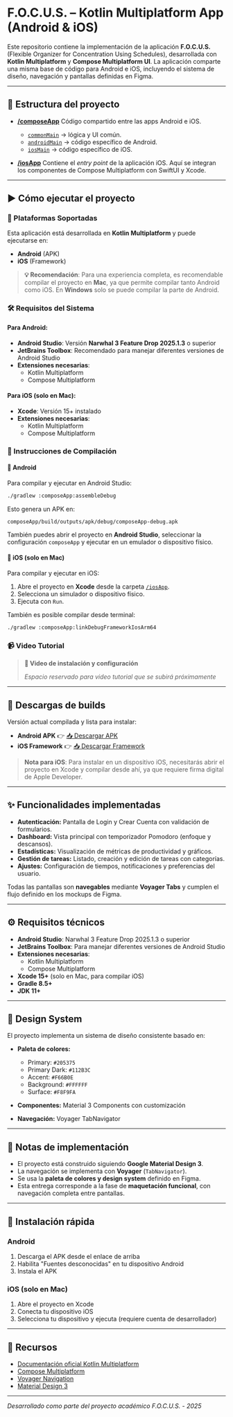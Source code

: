 # F.O.C.U.S. – Kotlin Multiplatform App (Android & iOS)

Este repositorio contiene la implementación de la aplicación **F.O.C.U.S.** (Flexible Organizer for Concentration Using Schedules), desarrollada con **Kotlin Multiplatform** y **Compose Multiplatform UI**.
La aplicación comparte una misma base de código para Android e iOS, incluyendo el sistema de diseño, navegación y pantallas definidas en Figma.

---

## 📂 Estructura del proyecto

- **[/composeApp](./composeApp/src)**
  Código compartido entre las apps Android e iOS.
  - [`commonMain`](./composeApp/src/commonMain/kotlin) → lógica y UI común.
  - [`androidMain`](./composeApp/src/androidMain/kotlin) → código específico de Android.
  - [`iosMain`](./composeApp/src/iosMain/kotlin) → código específico de iOS.

- **[/iosApp](./iosApp/iosApp)**
  Contiene el *entry point* de la aplicación iOS. Aquí se integran los componentes de Compose Multiplatform con SwiftUI y Xcode.

---

## ▶️ Cómo ejecutar el proyecto

### 📱 Plataformas Soportadas

Esta aplicación está desarrollada en **Kotlin Multiplatform** y puede ejecutarse en:
- **Android** (APK)
- **iOS** (Framework)

> **💡 Recomendación**: Para una experiencia completa, es recomendable compilar el proyecto en **Mac**, ya que permite compilar tanto Android como iOS. En **Windows** solo se puede compilar la parte de Android.

### 🛠️ Requisitos del Sistema

#### Para Android:
- **Android Studio**: Versión **Narwhal 3 Feature Drop 2025.1.3** o superior
- **JetBrains Toolbox**: Recomendado para manejar diferentes versiones de Android Studio
- **Extensiones necesarias**:
  - Kotlin Multiplatform
  - Compose Multiplatform

#### Para iOS (solo en Mac):
- **Xcode**: Versión 15+ instalado
- **Extensiones necesarias**:
  - Kotlin Multiplatform
  - Compose Multiplatform

### 🚀 Instrucciones de Compilación

#### 🔹 Android
Para compilar y ejecutar en Android Studio:
```bash
./gradlew :composeApp:assembleDebug
```

Esto genera un APK en:
```
composeApp/build/outputs/apk/debug/composeApp-debug.apk
```

También puedes abrir el proyecto en **Android Studio**, seleccionar la configuración `composeApp` y ejecutar en un emulador o dispositivo físico.

#### 🔹 iOS (solo en Mac)

Para compilar y ejecutar en iOS:

1. Abre el proyecto en **Xcode** desde la carpeta [`/iosApp`](./iosApp).
2. Selecciona un simulador o dispositivo físico.
3. Ejecuta con `Run`.

También es posible compilar desde terminal:
```bash
./gradlew :composeApp:linkDebugFrameworkIosArm64
```

### 📹 Video Tutorial

> **🎥 Video de instalación y configuración**
>
> *Espacio reservado para video tutorial que se subirá próximamente*

---

## 📱 Descargas de builds

Versión actual compilada y lista para instalar:

* **Android APK** 👉 [📥 Descargar APK](./composeApp/build/outputs/apk/release/composeApp-release-unsigned.apk)
* **iOS Framework** 👉 [📥 Descargar Framework](./composeApp/build/bin/iosArm64/debugFramework/ComposeApp.framework)

> **Nota para iOS**: Para instalar en un dispositivo iOS, necesitarás abrir el proyecto en Xcode y compilar desde ahí, ya que requiere firma digital de Apple Developer.

---

## ✨ Funcionalidades implementadas

* **Autenticación:** Pantalla de Login y Crear Cuenta con validación de formularios.
* **Dashboard:** Vista principal con temporizador Pomodoro (enfoque y descansos).
* **Estadísticas:** Visualización de métricas de productividad y gráficos.
* **Gestión de tareas:** Listado, creación y edición de tareas con categorías.
* **Ajustes:** Configuración de tiempos, notificaciones y preferencias del usuario.

Todas las pantallas son **navegables** mediante **Voyager Tabs** y cumplen el flujo definido en los mockups de Figma.

---

## ⚙️ Requisitos técnicos

* **Android Studio**: Narwhal 3 Feature Drop 2025.1.3 o superior
* **JetBrains Toolbox**: Para manejar diferentes versiones de Android Studio
* **Extensiones necesarias**:
  - Kotlin Multiplatform
  - Compose Multiplatform
* **Xcode 15+** (solo en Mac, para compilar iOS)
* **Gradle 8.5+**
* **JDK 11+**

---

## 🎨 Design System

El proyecto implementa un sistema de diseño consistente basado en:

* **Paleta de colores:**
  - Primary: `#205375`
  - Primary Dark: `#112B3C`
  - Accent: `#F66B0E`
  - Background: `#FFFFFF`
  - Surface: `#F8F9FA`

* **Componentes:** Material 3 Components con customización
* **Navegación:** Voyager TabNavigator

---

## 📝 Notas de implementación

* El proyecto está construido siguiendo **Google Material Design 3**.
* La navegación se implementa con **Voyager** (`TabNavigator`).
* Se usa la **paleta de colores y design system** definido en Figma.
* Esta entrega corresponde a la fase de **maquetación funcional**, con navegación completa entre pantallas.

---

## 🚀 Instalación rápida

### Android
1. Descarga el APK desde el enlace de arriba
2. Habilita "Fuentes desconocidas" en tu dispositivo Android
3. Instala el APK

### iOS (solo en Mac)
1. Abre el proyecto en Xcode
2. Conecta tu dispositivo iOS
3. Selecciona tu dispositivo y ejecuta (requiere cuenta de desarrollador)

---

## 📖 Recursos

* [Documentación oficial Kotlin Multiplatform](https://www.jetbrains.com/help/kotlin-multiplatform-dev/get-started.html)
* [Compose Multiplatform](https://github.com/JetBrains/compose-multiplatform)
* [Voyager Navigation](https://github.com/adrielcafe/voyager)
* [Material Design 3](https://m3.material.io/)

---

*Desarrollado como parte del proyecto académico F.O.C.U.S. - 2025*
